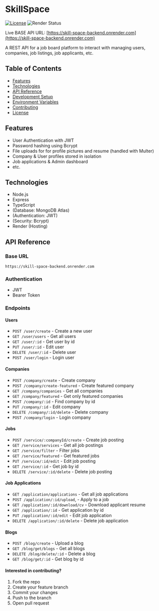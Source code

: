 # SkillSpace

[![License](https://img.shields.io/badge/license-MIT-blue.svg?style=flat-square)](LICENSE)
![Render Status](https://img.shields.io/badge/Render-Deployed-success)

Live BASE API URL: [https://skill-space-backend.onrender.com](https://skill-space-backend.onrender.com)

A REST API for a job board platform to interact with managing users, companies, job listings, job applicants, etc.

## Table of Contents
- [Features](#features)
- [Technologies](#technologies)
- [API Reference](#api-reference)
- [Development Setup](#development-setup)
- [Environment Variables](#environment-variables)
- [Contributing](#contributing)
- [License](#license)

## Features
- User Authentication with JWT
- Password hashing using Bcrypt
- File uploads for for profile pictures and resume (handled with Multer)
- Company & User profiles stored in isolation
- Job applications & Admin dashboard
- etc.

## Technologies
- Node.js
- Express
- TypeScript
- (Database: MongoDB Atlas)
- (Authentication: JWT)
- (Security: Bcrypt)
- Render (Hosting)

## API Reference

### Base URL
`https://skill-space-backend.onrender.com`

### Authentication
- JWT
- Bearer Token

### Endpoints

#### Users
- `POST /user/create` - Create a new user
- `GET /user/users` - Get all users
- `GET /user/:id` - Get user by id
- `PUT /user/:id` - Edit user
- `DELETE /user/:id` - Delete user
- `POST /user/login` - Login user


#### Companies
- `POST /company/create` - Create company
- `POST /company/create-featured` - Create featured company
- `GET /company/companies` - Get all companies
- `GET /company/featured` - Get only featured companies
- `POST /company/:id` - Find company by id
- `PUT /company/:id` - Edit company
- `DELETE /company/:id/delete` - Delete company
- `POST /company/login` - Login company


#### Jobs
- `POST /service/:companyId/create` - Create job posting
- `GET /service/services` - Get all job postings
- `GET /service/filter` - Filter jobs
- `GET /service/featured` - Get featured jobs
- `PUT /service/:id/edit` - Edit job posting
- `GET /service/:id` - Get job by id
- `DELETE /service/:id/delete` - Delete job posting

#### Job Applications
- `GET /application/applications` - Get all job applications
- `POST /application/:id/upload`, - Apply to a job
- `GET /application/:id/download/cv` - Download applicant resume
- `GET /application/:id` - Get application by id
- `PUT /application/:id/edit` - Edit job application
- `DELETE /application/:id/delete` - Delete job application

#### Blogs
- `POST /blog/create` - Upload a blog
- `GET /blog/get/blogs` - Get all blogs
- `DELETE /blog/delete/:id` - Delete a blog
- `GET /blog/get/:id` - Get blog by id

#### Interested in contributing?
1. Fork the repo
2. Create your feature branch
3. Commit your changes
4. Push to the branch
5. Open pull request

